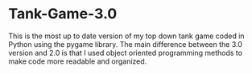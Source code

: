 # Tank-Game-3.0
This is the most up to date version of my top down tank game coded in Python using the pygame library. 
The main difference between the 3.0 version and 2.0 is that I used object oriented programming methods to make code more readable and organized.
